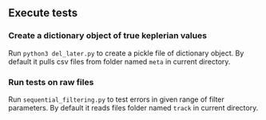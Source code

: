 ## Execute tests

### Create a dictionary object of true keplerian values  
Run `python3 del_later.py` to create a pickle file of dictionary object. By default it pulls csv files from folder named `meta` in current directory.

### Run tests on raw files  
Run `sequential_filtering.py` to test errors in given range of filter parameters. By default it reads files folder named `track` in current directory.